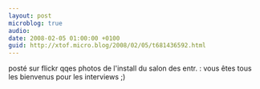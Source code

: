 ```yaml
---
layout: post
microblog: true
audio: 
date: 2008-02-05 01:00:00 +0100
guid: http://xtof.micro.blog/2008/02/05/t681436592.html
---
```

posté sur flickr qqes photos de l'install du salon des entr. : vous êtes tous les bienvenus pour les interviews ;)
